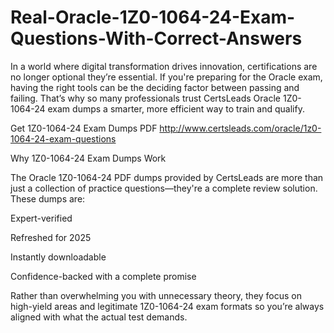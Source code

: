 # Real-Oracle-1Z0-1064-24-Exam-Questions-With-Correct-Answers
In a world where digital transformation drives innovation, certifications are no longer optional they’re essential. If you're preparing for the Oracle exam, having the right tools can be the deciding factor between passing and failing. That’s why so many professionals trust CertsLeads Oracle 1Z0-1064-24 exam dumps a smarter, more efficient way to train and qualify.

Get 1Z0-1064-24 Exam Dumps PDF http://www.certsleads.com/oracle/1z0-1064-24-exam-questions

Why 1Z0-1064-24 Exam Dumps Work

The Oracle 1Z0-1064-24 PDF dumps provided by CertsLeads are more than just a collection of practice questions—they're a complete review solution. These dumps are:

Expert-verified

Refreshed for 2025

Instantly downloadable

 Confidence-backed with a complete promise

Rather than overwhelming you with unnecessary theory, they focus on high-yield areas and legitimate 1Z0-1064-24 exam formats so you’re always aligned with what the actual test demands.

 
